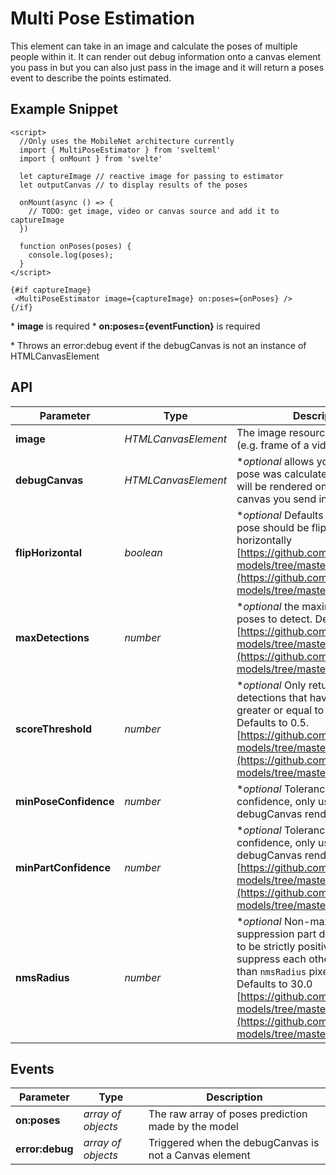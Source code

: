 # Multi Pose Estimation

This element can take in an image and calculate the poses of multiple people within it. It can render out debug information onto a canvas element you pass in but you can also just pass in the image and it will return a poses event to describe the points estimated.

## Example Snippet

    <script>
      //Only uses the MobileNet architecture currently
      import { MultiPoseEstimator } from 'svelteml'
      import { onMount } from 'svelte'

      let captureImage // reactive image for passing to estimator
      let outputCanvas // to display results of the poses

      onMount(async () => {
        // TODO: get image, video or canvas source and add it to captureImage
      })

      function onPoses(poses) {
        console.log(poses);
      }
    </script>

    {#if captureImage}
     <MultiPoseEstimator image={captureImage} on:poses={onPoses} />
    {/if}

\* **image** is required \* **on:poses={eventFunction}** is required

\* Throws an error:debug event if the debugCanvas is not an instance of HTMLCanvasElement

## API

| Parameter             | Type                | Description                                                                                                                                                                                                                                                                                                        |
| --------------------- | ------------------- | ------------------------------------------------------------------------------------------------------------------------------------------------------------------------------------------------------------------------------------------------------------------------------------------------------------------ |
| **image**             | _HTMLCanvasElement_ | The image resource to estimate (e.g. frame of a video)                                                                                                                                                                                                                                                             |
| **debugCanvas**       | _HTMLCanvasElement_ | \*_optional_ allows you to see what pose was calculated. The points will be rendered on top of whatever canvas you send in.                                                                                                                                                                                        |
| **flipHorizontal**    | _boolean_           | \*_optional_ Defaults to false. If the pose should be flipped/mirrored horizontally [https://github.com/tensorflow/tfjs-models/tree/master/posenet](https://github.com/tensorflow/tfjs-models/tree/master/posenet)                                                                                                 |
| **maxDetections**     | _number_            | \*_optional_ the maximum number of poses to detect. Defaults to 5. [https://github.com/tensorflow/tfjs-models/tree/master/posenet](https://github.com/tensorflow/tfjs-models/tree/master/posenet)                                                                                                                  |
| **scoreThreshold**    | _number_            | \*_optional_ Only return instance detections that have root part score greater or equal to this value. Defaults to 0.5. [https://github.com/tensorflow/tfjs-models/tree/master/posenet](https://github.com/tensorflow/tfjs-models/tree/master/posenet)                                                             |
| **minPoseConfidence** | _number_            | \*_optional_ Tolerance for pose confidence, only used in debugCanvas rendering                                                                                                                                                                                                                                     |
| **minPartConfidence** | _number_            | \*_optional_ Tolerance for part confidence, only used in debugCanvas rendering [https://github.com/tensorflow/tfjs-models/tree/master/posenet](https://github.com/tensorflow/tfjs-models/tree/master/posenet)                                                                                                      |
| **nmsRadius**         | _number_            | \*_optional_ Non-maximum suppression part distance. It needs to be strictly positive. Two parts suppress each other if they are less than `nmsRadius` pixels away. Defaults to 30.0 [https://github.com/tensorflow/tfjs-models/tree/master/posenet](https://github.com/tensorflow/tfjs-models/tree/master/posenet) |

## Events

| Parameter       | Type               | Description                                            |
| --------------- | ------------------ | ------------------------------------------------------ |
| **on:poses**    | _array of objects_ | The raw array of poses prediction made by the model    |
| **error:debug** | _array of objects_ | Triggered when the debugCanvas is not a Canvas element |
